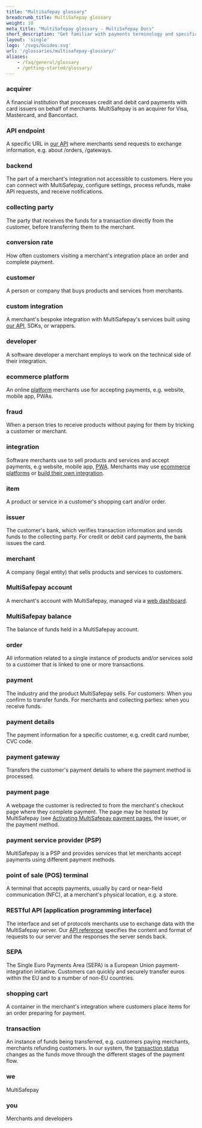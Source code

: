 ```yaml
---
title: "MultiSafepay glossary"
breadcrumb_title: MultiSafepay glossary
weight: 10
meta_title: "MultiSafepay glossary - MultiSafepay Docs"
short_description: "Get familiar with payments terminology and specific MultiSafepay uses."
layout: 'single'
logo: '/svgs/Guides.svg'
url: '/glossaries/multisafepay-glossary/'
aliases:
    - /faq/general/glossary
    - /getting-started/glossary/
---
```

### acquirer
A financial institution that processes credit and debit card payments with card issuers on behalf of merchants. MultiSafepay is an acquirer for Visa, Mastercard, and Bancontact.

### API endpoint
A specific URL in [our API](https://api-docs.multisafepay.com/reference/) where merchants send requests to exchange information, e.g. about /orders, /gateways.

### backend
The part of a merchant's integration not accessible to customers. Here you can connect with MultiSafepay, configure settings, process refunds, make API requests, and receive notifications.

### collecting party
The party that receives the funds for a transaction directly from the customer, before transferring them to the merchant.

### conversion rate
How often customers visiting a merchant's integration place an order and complete payment.

### customer
A person or company that buys products and services from merchants.

### custom integration
A merchant's bespoke integration with MultiSafepay's services built using [our API](https://api-docs.multisafepay.com/reference/), SDKs, or wrappers.

### developer
A software developer a merchant employs to work on the technical side of their integration.

### ecommerce platform
An online [platform](/integrations/ready-made/) merchants use for accepting payments, e.g. website, mobile app, PWAs. 

### fraud
When a person tries to receive products without paying for them by tricking a customer or merchant.

### integration
Software merchants use to sell products and services and accept payments, e.g website, mobile app, [PWA](/payments/integrations/pwa/). Merchants may use [ecommerce platforms](/integrations/ready-made/) or [build their own integration](/integrations/self-made/).

### item
A product or service in a customer's shopping cart and/or order.

### issuer
The customer's bank, which verifies transaction information and sends funds to the collecting party. For credit or debit card payments, the bank issues the card.

### merchant
A company (legal entity) that sells products and services to customers.

### MultiSafepay account
A merchant's account with MultiSafepay, managed via a [web dashboard](https://merchant.multisafepay.com/).

### MultiSafepay balance
The balance of funds held in a MultiSafepay account.

### order
All information related to a single instance of products and/or services sold to a customer that is linked to one or more transactions.

### payment
The industry and the product MultiSafepay sells. For customers: When you confirm to transfer funds. For merchants and collecting parties: when you receive funds.

### payment details
The payment information for a specific customer, e.g. credit card number, CVC code.

### payment gateway
Transfers the customer's payment details to where the payment method is processed.

### payment page
A webpage the customer is redirected to from the merchant's checkout page where they complete payment. The page may be hosted by MultiSafepay (see [Activating MultiSafepay payment pages](/payment-pages/activation/), the issuer, or the payment method. 

### payment service provider (PSP)
MultiSafepay is a PSP and provides services that let merchants accept payments using different payment methods. 

### point of sale (POS) terminal
A terminal that accepts payments, usually by card or near-field communication (NFC), at a merchant's physical location, e.g. a store.

### RESTful API (application programming interface)
The interface and set of protocols merchants use to exchange data with the MultiSafepay server. Our [API reference](https://api-docs.multisafepay.com/reference/introduction) specifies the content and format of requests to our server and the responses the server sends back.

### SEPA
The Single Euro Payments Area (SEPA) is a European Union payment-integration initiative. Customers can quickly and securely transfer euros within the EU and to a number of non-EU countries.

### shopping cart
A container in the merchant's integration where customers place items for an order preparing for payment.

### transaction
An instance of funds being transferred, e.g. customers paying merchants, merchants refunding customers. In our system, the [transaction status](/about-payments/multisafepay-statuses/) changes as the funds move through the different stages of the payment flow.

### we
MultiSafepay

### you
Merchants and developers
